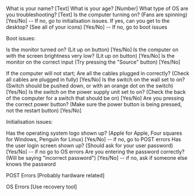 What is your name? [Text]
What is your age? [Number]
What type of OS are you troubleshooting? [Text]
Is the computer turning on? (Fans are spinning) [Yes/No] -- If no, go to initialisation issues. 
If yes, can you get to the desktop? (See all of your icons) [Yes/No] -- If no, go to boot issues





Boot issues:

Is the monitor turned on? (Lit up on button) [Yes/No]
Is the computer on with the screen brightness very low? (Lit up on button) [Yes/No]
Is the monitor on the correct input (Try pressing the "Source" button) [Yes/No]

If the computer will not start;
Are all the cables plugged in correctly? (Check all cables are plugged in fully) [Yes/No]
Is the switch on the wall set to on? (Switch should be pushed down, or with an orange dot on the switch) [Yes/No]
Is the switch on the power supply unit set to on? (Check the back of the computer for a switch that should be on) [Yes/No]
Are you pressing the correct power button? (Make sure the power button is being pressed, not the restart button) [Yes/No]



Initialisation issues:

Has the operating system logo shown up? (Apple for Apple, Four squares for Windows, Penguin for Linux) [Yes/No] -- if no, go to POST errors
Has the user login screen shown up? (Should ask for your user password) [Yes/No] -- if no go to OS errors
Are you entering the password correctly? (Will be saying "incorrect password") [Yes/No] -- if no, ask if someone else knows the password


POST Errors 
[Probably hardware related]


OS Errors
[Use recovery tool]



